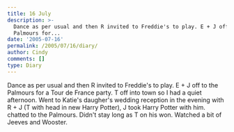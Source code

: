 ```yaml
---
title: 16 July
description: >-
  Dance as per usual and then R invited to Freddie's to play. E + J off to the
  Palmours for...
date: '2005-07-16'
permalink: /2005/07/16/diary/
author: Cindy
comments: []
type: Diary
---
```


Dance as per usual and then R invited to Freddie's to play. E + J off to the Palmours for a Tour de France party. T off into town so I had a quiet afternoon. Went to Katie's daugher's wedding reception in the evening with R + J (T with head in new Harry Potter), J took Harry Potter with him. chatted to the Palmours. Didn't stay long as T on his won. Watched a bit of Jeeves and Wooster.
